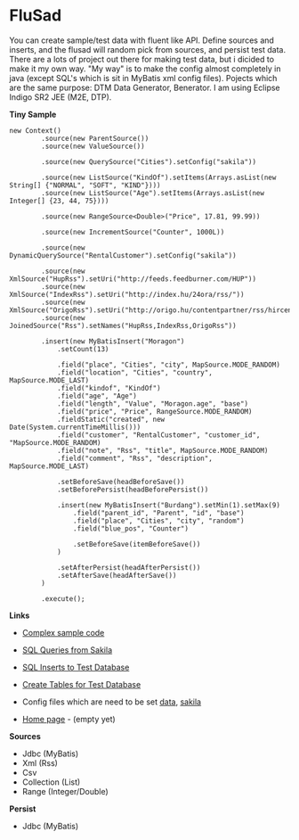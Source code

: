 FluSad
======

You can create sample/test data with fluent like API.
Define sources and inserts, and the flusad will random pick from sources, and persist test data.
There are a lots of project out there for making test data, but i dicided to make it my own way.
"My way" is to make the config almost completely in java (except SQL's which is sit in MyBatis xml config files).
Pojects which are the same purpose: DTM Data Generator, Benerator.
I am using Eclipse Indigo SR2 JEE (M2E, DTP).

**Tiny Sample**

  	new Context()
			.source(new ParentSource())
			.source(new ValueSource())
		
			.source(new QuerySource("Cities").setConfig("sakila"))
		
			.source(new ListSource("KindOf").setItems(Arrays.asList(new String[] {"NORMAL", "SOFT", "KIND"})))
			.source(new ListSource("Age").setItems(Arrays.asList(new Integer[] {23, 44, 75})))
		
			.source(new RangeSource<Double>("Price", 17.81, 99.99))
		
			.source(new IncrementSource("Counter", 1000L))
		
			.source(new DynamicQuerySource("RentalCustomer").setConfig("sakila"))
		
			.source(new XmlSource("HupRss").setUri("http://feeds.feedburner.com/HUP"))
			.source(new XmlSource("IndexRss").setUri("http://index.hu/24ora/rss/"))
			.source(new XmlSource("OrigoRss").setUri("http://origo.hu/contentpartner/rss/hircentrum/origo.xml"))
			.source(new JoinedSource("Rss").setNames("HupRss,IndexRss,OrigoRss"))
			
			.insert(new MyBatisInsert("Moragon")
				.setCount(13)
				
				.field("place", "Cities", "city", MapSource.MODE_RANDOM)
				.field("location", "Cities", "country", MapSource.MODE_LAST)
				.field("kindof", "KindOf")
				.field("age", "Age")
				.field("length", "Value", "Moragon.age", "base")
				.field("price", "Price", RangeSource.MODE_RANDOM)
				.fieldStatic("created", new Date(System.currentTimeMillis()))
				.field("customer", "RentalCustomer", "customer_id", "MapSource.MODE_RANDOM)
				.field("note", "Rss", "title", MapSource.MODE_RANDOM)
				.field("comment", "Rss", "description", MapSource.MODE_LAST)
				
				.setBeforeSave(headBeforeSave())
				.setBeforePersist(headBeforePersist())
				
				.insert(new MyBatisInsert("Burdang").setMin(1).setMax(9)
					.field("parent_id", "Parent", "id", "base")
					.field("place", "Cities", "city", "random")
					.field("blue_pos", "Counter")
					
					.setBeforeSave(itemBeforeSave())
				)
				
				.setAfterPersist(headAfterPersist())
				.setAfterSave(headAfterSave())
			)
			
			.execute();

**Links**

* [Complex sample code](https://github.com/godzzo/flusad/blob/master/src/test/java/org/godzzo/flusad/test/config/TestContext.java)
* [SQL Queries from Sakila](https://github.com/godzzo/flusad/blob/master/src/main/resources/mybatis/sakila/Mapper.xml)
* [SQL Inserts to Test Database](https://github.com/godzzo/flusad/blob/master/src/main/resources/mybatis/data/Mapper.xml)
* [Create Tables for Test Database](https://github.com/godzzo/flusad/blob/master/src/test/resources/sql/data/clip.sql)
* Config files which are need to be set [data](https://github.com/godzzo/flusad/blob/master/src/main/resources/mybatis/data/config.properties), [sakila](https://github.com/godzzo/flusad/blob/master/src/main/resources/mybatis/sakila/config.properties)

* [Home page](http://godzzo.github.com/flusad) - (empty yet)

**Sources**

* Jdbc (MyBatis)
* Xml (Rss)
* Csv
* Collection (List)
* Range (Integer/Double)

**Persist**

* Jdbc (MyBatis)
